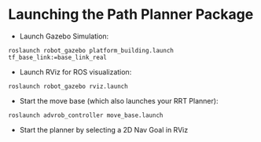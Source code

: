 # Launching the Path Planner Package

- Launch Gazebo Simulation:

`roslaunch robot_gazebo platform_building.launch tf_base_link:=base_link_real`


- Launch RViz for ROS visualization:

`roslaunch robot_gazebo rviz.launch`

- Start the move base (which also launches your RRT Planner):

`roslaunch advrob_controller move_base.launch`

- Start the planner by selecting a 2D Nav Goal in RViz


